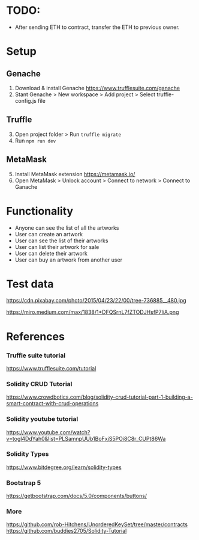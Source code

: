 # TODO:

- After sending ETH to contract, transfer the ETH to previous owner.

# Setup

## Genache

1. Download & install Genache https://www.trufflesuite.com/ganache
2. Stant Genache > New workspace > Add project > Select truffle-config.js file

## Truffle

3. Open project folder > Run `truffle migrate`
4. Run `npm run dev`

## MetaMask

5. Install MetaMask extension https://metamask.io/
6. Open MetaMask > Unlock account > Connect to network > Connect to Ganache

# Functionality

- Anyone can see the list of all the artworks
- User can create an artwork
- User can see the list of their artworks
- User can list their artwork for sale
- User can delete their artwork
- User can buy an artwork from another user

# Test data

https://cdn.pixabay.com/photo/2015/04/23/22/00/tree-736885__480.jpg

https://miro.medium.com/max/1838/1*DFQSrnL7fZTODJHsfP7IiA.png

# References

### Truffle suite tutorial

https://www.trufflesuite.com/tutorial

### Solidity CRUD Tutorial

https://www.crowdbotics.com/blog/solidity-crud-tutorial-part-1-building-a-smart-contract-with-crud-operations

### Solidity youtube tutorial

https://www.youtube.com/watch?v=togl4DdYah0&list=PLSamnpUUb1BoFxjS5POi8C8r_CUPt86Wa

### Solidity Types

https://www.bitdegree.org/learn/solidity-types

### Bootstrap 5

https://getbootstrap.com/docs/5.0/components/buttons/

### More
https://github.com/rob-Hitchens/UnorderedKeySet/tree/master/contracts
https://github.com/buddies2705/Solidity-Tutorial